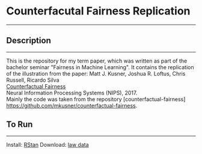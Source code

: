 # Counterfacutal Fairness Replication
- - - 
## Description
- - - 
This is the repository for my term paper, which was written as part of the bachelor seminar "Fairness in Machine Learning". 
It contains the replication of the illustration from the paper: Matt J. Kusner, Joshua R. Loftus, Chris Russell, Ricardo Silva\
[Counterfactual Fairness](https://arxiv.org/pdf/1703.06856.pdf)\
Neural Information Processing Systems (NIPS), 2017.\
Mainly the code was taken from the repository [counterfactual-fairness] https://github.com/mkusner/counterfactual-fairness.

## To Run
- - -
Install: [RStan](http://mc-stan.org/users/interfaces/rstan)
Download: [law data](https://www.dropbox.com/s/ca74he84aw6ed3z/law_data.csv?dl=0)

